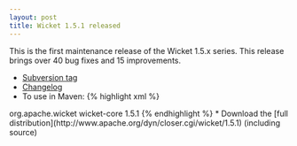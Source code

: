 ```yaml
---
layout: post
title: Wicket 1.5.1 released
---
```


This is the first maintenance release of the Wicket 1.5.x series. This release brings over 40 bug fixes and 15 improvements.

* [Subversion tag](http://svn.apache.org/repos/asf/wicket/releases/wicket-1.5.1) 
* [Changelog](https://issues.apache.org/jira/secure/ReleaseNote.jspa?&version=12315430&projectId=12310561)
* To use in Maven: 
{% highlight xml %}
<dependency>
    <groupId>org.apache.wicket</groupId>
    <artifactId>wicket-core</artifactId>
    <version>1.5.1</version>
</dependency>
{% endhighlight %}
* Download the [full distribution](http://www.apache.org/dyn/closer.cgi/wicket/1.5.1) (including source)
